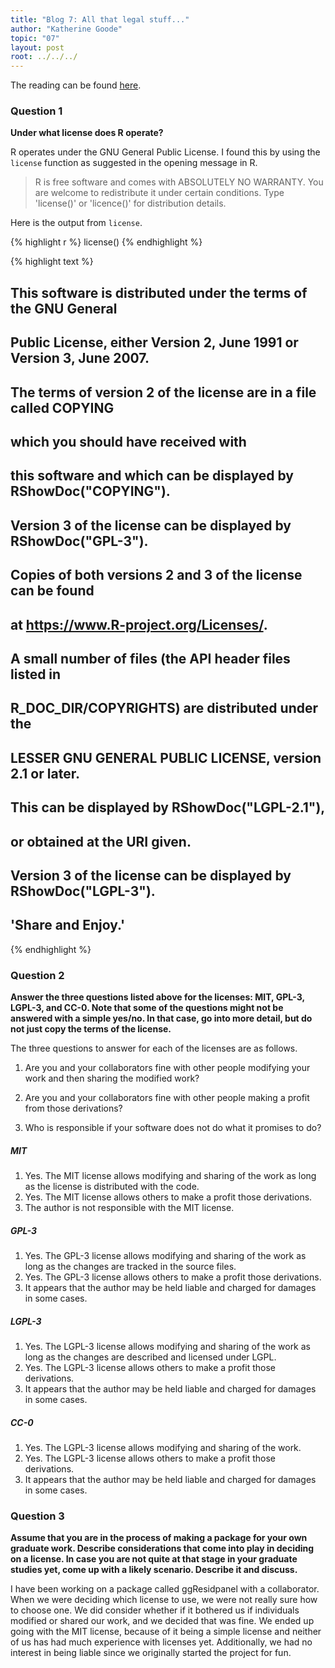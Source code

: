 ```yaml
---
title: "Blog 7: All that legal stuff..."
author: "Katherine Goode"
topic: "07"
layout: post
root: ../../../
---
```


The reading can be found [here](http://r-pkgs.had.co.nz/description.html).

### Question 1

**Under what license does R operate?**

R operates under the GNU General Public License. I found this by using the `license` function as suggested in the opening message in R.

> R is free software and comes with ABSOLUTELY NO WARRANTY.
> You are welcome to redistribute it under certain conditions.
> Type 'license()' or 'licence()' for distribution details.

Here is the output from `license`.


{% highlight r %}
license()
{% endhighlight %}



{% highlight text %}
## 
## This software is distributed under the terms of the GNU General
## Public License, either Version 2, June 1991 or Version 3, June 2007.
## The terms of version 2 of the license are in a file called COPYING
## which you should have received with
## this software and which can be displayed by RShowDoc("COPYING").
## Version 3 of the license can be displayed by RShowDoc("GPL-3").
## 
## Copies of both versions 2 and 3 of the license can be found
## at https://www.R-project.org/Licenses/.
## 
## A small number of files (the API header files listed in
## R_DOC_DIR/COPYRIGHTS) are distributed under the
## LESSER GNU GENERAL PUBLIC LICENSE, version 2.1 or later.
## This can be displayed by RShowDoc("LGPL-2.1"),
## or obtained at the URI given.
## Version 3 of the license can be displayed by RShowDoc("LGPL-3").
## 
## 'Share and Enjoy.'
{% endhighlight %}

### Question 2

**Answer the three questions listed above for the licenses: MIT, GPL-3,  LGPL-3, and CC-0. Note that some of the questions might not be answered with a simple yes/no. In that case, go into more detail, but do not just copy the terms of the license.**

The three questions to answer for each of the licenses are as follows.

1. Are you and your collaborators fine with other people modifying your work and then sharing the modified work?

2. Are you and your collaborators fine with other people making a profit from those derivations?

3. Who is responsible if your software does not do what it promises to do?

##### MIT

1. Yes. The MIT license allows modifying and sharing of the work as long as the license is distributed with the code.
2. Yes. The MIT license allows others to make a profit those derivations.
3. The author is not responsible with the MIT license.

##### GPL-3

1. Yes. The GPL-3 license allows modifying and sharing of the work as long as the changes are tracked in the source files.
2. Yes. The GPL-3 license allows others to make a profit those derivations.
3. It appears that the author may be held liable and charged for damages in some cases.

##### LGPL-3

1. Yes. The LGPL-3 license allows modifying and sharing of the work as long as the changes are described and licensed under LGPL.
2. Yes. The LGPL-3 license allows others to make a profit those derivations.
3. It appears that the author may be held liable and charged for damages in some cases.

##### CC-0

1. Yes. The LGPL-3 license allows modifying and sharing of the work.
2. Yes. The LGPL-3 license allows others to make a profit those derivations.
3. It appears that the author may be held liable and charged for damages in some cases.

### Question 3

**Assume that you are in the process of making a package for your own graduate work. Describe considerations that come into play in deciding on a license. In case you are not quite at that stage in your graduate studies yet, come up with a likely scenario. Describe it and discuss.**

I have been working on a package called ggResidpanel with a collaborator. When we were deciding which license to use, we were not really sure how to choose one. We did consider whether if it bothered us if individuals modified or shared our work, and we decided that was fine. We ended up going with the MIT license, because of it being a simple license and neither of us has had much experience with licenses yet. Additionally, we had no interest in being liable since we originally started the project for fun.

